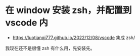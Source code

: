 # 在 window 安装 zsh，并配置到 vscode 内

- https://luotianqi777.github.io/2022/12/08/vscode 集成 zsh/

我现在还不是很懂 zsh 有什么用，先安装先。
